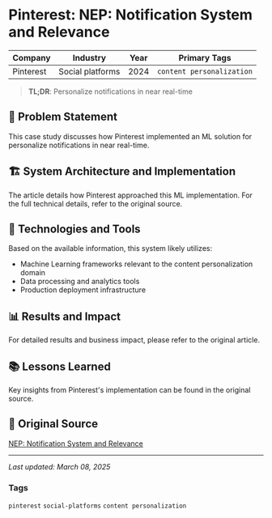 # Pinterest: NEP: Notification System and Relevance

| Company | Industry | Year | Primary Tags | 
|---------|----------|------|--------------|
| Pinterest | Social platforms | 2024 | `content personalization` |

> **TL;DR**: Personalize notifications in near real-time

## 📝 Problem Statement

This case study discusses how Pinterest implemented an ML solution for personalize notifications in near real-time.

## 🏗️ System Architecture and Implementation

The article details how Pinterest approached this ML implementation. For the full technical details, refer to the original source.

## 🔧 Technologies and Tools

Based on the available information, this system likely utilizes:

- Machine Learning frameworks relevant to the content personalization domain
- Data processing and analytics tools
- Production deployment infrastructure

## 📊 Results and Impact

For detailed results and business impact, please refer to the original article.

## 📚 Lessons Learned

Key insights from Pinterest's implementation can be found in the original source.

## 🔗 Original Source

[NEP: Notification System and Relevance](https://medium.com/pinterest-engineering/nep-notification-system-and-relevance-a7fff21986c7)

---

*Last updated: March 08, 2025*

### Tags

`pinterest` `social-platforms` `content personalization`
